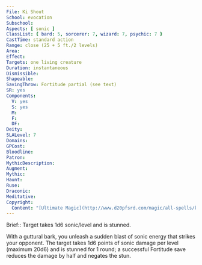 ```yaml
---
File: Ki Shout
School: evocation
Subschool: 
Aspects: [ sonic ]
ClassList: { bard: 5, sorcerer: 7, wizard: 7, psychic: 7 }
CastTime: standard action
Range: close (25 + 5 ft./2 levels)
Area: 
Effect: 
Targets: one living creature
Duration: instantaneous
Dismissible: 
Shapeable: 
SavingThrow: Fortitude partial (see text)
SR: yes
Components:
  V: yes
  S: yes
  M: 
  F: 
  DF: 
Deity: 
SLALevel: 7
Domains: 
GPCost: 
Bloodline: 
Patron: 
MythicDescription: 
Augment: 
Mythic: 
Haunt: 
Ruse: 
Draconic: 
Meditative: 
Copyright:
  Content: "[Ultimate Magic](http://www.d20pfsrd.com/magic/all-spells/k/ki-shout)"
---
```

Brief:: Target takes 1d6 sonic/level and is stunned.

With a guttural bark, you unleash a sudden blast of sonic energy that strikes your opponent. The target takes 1d6 points of sonic damage per level (maximum 20d6) and is stunned for 1 round; a successful Fortitude save reduces the damage by half and negates the stun.
